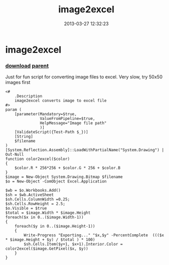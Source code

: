﻿---
pid:            4047
parent:         3274
children:       
poster:         AxCoder
title:          image2excel
date:           2013-03-27 12:32:23
description:    Just for fun script for converting image files to excel. Very slow,  try 50x50 images first
format:         posh
---

# image2excel

### [download](4047.ps1) [parent](3274.md) 

Just for fun script for converting image files to excel. Very slow,  try 50x50 images first

```posh
<#
    .Description
    image2excel converts image to excel file
#>
param (
    [parameter(Mandatory=$true,
               ValueFromPipeline=$true,
               HelpMessage="Image file path"               
               )]
    [ValidateScript({Test-Path $_})]
    [String]
    $filename
)
[System.Reflection.Assembly]::LoadWithPartialName("System.Drawing") | Out-Null
function color2excel($color)
{
    $color.R * 256*256 + $color.G * 256 + $color.B
}
$image = New-Object System.Drawing.Bitmap $filename
$o = New-Object -ComObject Excel.Application

$wb = $o.Workbooks.Add()
$sh = $wb.ActiveSheet
$sh.Cells.ColumnWidth =0.25;
$sh.Cells.RowHeight = 2.5;
$o.Visible = $true
$total = $image.Width * $image.Height
foreach($x in 0..($image.Width-1))
{
    foreach($y in 0..($image.Height-1))
    {
        Write-Progress "Exporting..." "$x,$y" -PercentComplete  ((($x * $image.Height + $y) / $total ) * 100)
        $sh.Cells.Item($y+1, $x+1).Interior.Color = color2excel($image.GetPixel($x, $y))
    }
}
```
